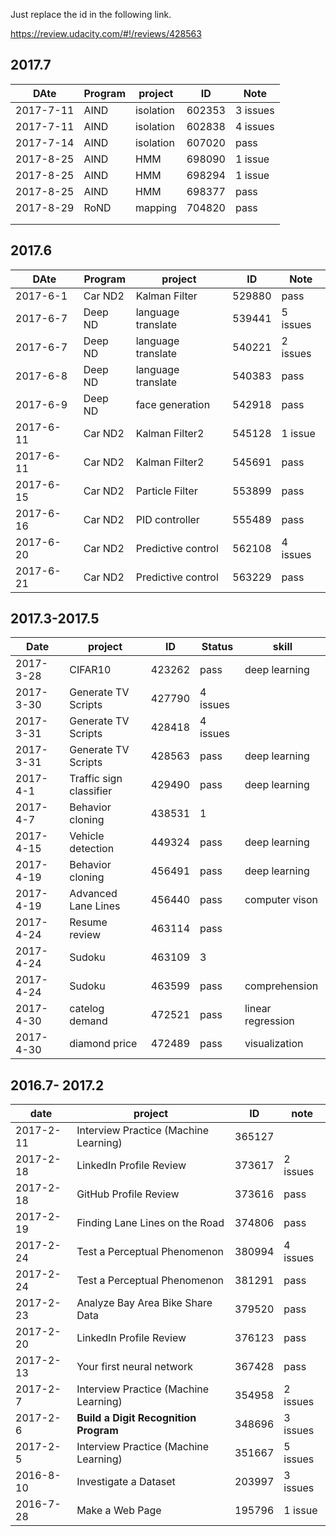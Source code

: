 Just replace the id in the following link. 

https://review.udacity.com/#!/reviews/428563

## 2017.7 

| DAte      | Program | project   | ID     | Note     |
| --------- | ------- | --------- | ------ | -------- |
| 2017-7-11 | AIND    | isolation | 602353 | 3 issues |
| 2017-7-11 | AIND    | isolation | 602838 | 4 issues |
| 2017-7-14 | AIND    | isolation | 607020 | pass     |
| 2017-8-25 | AIND    | HMM       | 698090 | 1 issue  |
| 2017-8-25 | AIND    | HMM       | 698294 | 1 issue  |
| 2017-8-25 | AIND    | HMM       | 698377 | pass     |
| 2017-8-29 | RoND    | mapping   | 704820 | pass     |
|           |         |           |        |          |
|           |         |           |        |          |

## 2017.6

| DAte      | Program | project            | ID     | Note     |
| --------- | ------- | ------------------ | ------ | -------- |
| 2017-6-1  | Car ND2 | Kalman Filter      | 529880 | pass     |
| 2017-6-7  | Deep ND | language translate | 539441 | 5 issues |
| 2017-6-7  | Deep ND | language translate | 540221 | 2 issues |
| 2017-6-8  | Deep ND | language translate | 540383 | pass     |
| 2017-6-9  | Deep ND | face generation    | 542918 | pass     |
| 2017-6-11 | Car ND2 | Kalman Filter2     | 545128 | 1 issue  |
| 2017-6-11 | Car ND2 | Kalman Filter2     | 545691 | pass     |
| 2017-6-15 | Car ND2 | Particle Filter    | 553899 | pass     |
| 2017-6-16 | Car ND2 | PID controller     | 555489 | pass     |
| 2017-6-20 | Car ND2 | Predictive control | 562108 | 4 issues |
| 2017-6-21 | Car ND2 | Predictive control | 563229 | pass     |

## 2017.3-2017.5

| Date      | project                 | ID     | Status   | skill             |
| --------- | ----------------------- | ------ | -------- | ----------------- |
| 2017-3-28 | CIFAR10                 | 423262 | pass     | deep learning     |
| 2017-3-30 | Generate TV Scripts     | 427790 | 4 issues |                   |
| 2017-3-31 | Generate TV Scripts     | 428418 | 4 issues |                   |
| 2017-3-31 | Generate TV Scripts     | 428563 | pass     | deep learning     |
| 2017-4-1  | Traffic sign classifier | 429490 | pass     | deep learning     |
| 2017-4-7  | Behavior cloning        | 438531 | 1        |                   |
| 2017-4-15 | Vehicle detection       | 449324 | pass     | deep learning     |
| 2017-4-19 | Behavior cloning        | 456491 | pass     | deep learning     |
| 2017-4-19 | Advanced Lane Lines     | 456440 | pass     | computer vison    |
| 2017-4-24 | Resume review           | 463114 | pass     |                   |
| 2017-4-24 | Sudoku                  | 463109 | 3        |                   |
| 2017-4-24 | Sudoku                  | 463599 | pass     | comprehension     |
| 2017-4-30 | catelog demand          | 472521 | pass     | linear regression |
| 2017-4-30 | diamond price           | 472489 | pass     | visualization     |

## 2016.7- 2017.2

| date      | project                               | ID     | note      |
| --------- | ------------------------------------- | ------ | --------- |
| 2017-2-11 | Interview Practice (Machine Learning) | 365127 |           |
| 2017-2-18 | LinkedIn Profile Review               | 373617 | 2  issues |
| 2017-2-18 | GitHub Profile Review                 | 373616 | pass      |
| 2017-2-19 | Finding Lane Lines on the Road        | 374806 | pass      |
| 2017-2-24 | Test a Perceptual Phenomenon          | 380994 | 4 issues  |
| 2017-2-24 | Test a Perceptual Phenomenon          | 381291 | pass      |
| 2017-2-23 | Analyze Bay Area Bike Share Data      | 379520 | pass      |
| 2017-2-20 | LinkedIn Profile Review               | 376123 | pass      |
| 2017-2-13 | Your first neural network             | 367428 | pass      |
| 2017-2-7  | Interview Practice (Machine Learning) | 354958 | 2 issues  |
| 2017-2-6  | **Build a Digit Recognition Program** | 348696 | 3 issues  |
| 2017-2-5  | Interview Practice (Machine Learning) | 351667 | 5 issues  |
| 2016-8-10 | Investigate a Dataset                 | 203997 | 3 issues  |
| 2016-7-28 | Make a Web Page                       | 195796 | 1 issue   |